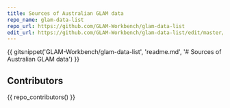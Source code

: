 ```yaml
---
title: Sources of Australian GLAM data
repo_name: glam-data-list
repo_url: https://github.com/GLAM-Workbench/glam-data-list
edit_url: https://github.com/GLAM-Workbench/glam-data-list/edit/master/readme.md
---
```


{{ gitsnippet('GLAM-Workbench/glam-data-list', 'readme.md', '# Sources of Australian GLAM data') }}

## Contributors

{{ repo_contributors() }}
